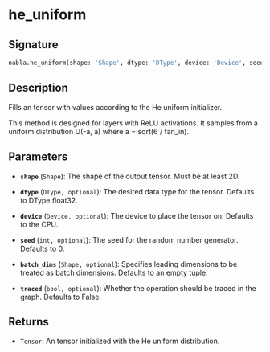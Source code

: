 # he_uniform

## Signature

```python
nabla.he_uniform(shape: 'Shape', dtype: 'DType', device: 'Device', seed: 'int', batch_dims: 'Shape', traced: 'bool') -> 'Tensor'
```

## Description

Fills an tensor with values according to the He uniform initializer.

This method is designed for layers with ReLU activations. It samples from
a uniform distribution U(-a, a) where a = sqrt(6 / fan_in).

## Parameters

- **`shape`** (`Shape`): The shape of the output tensor. Must be at least 2D.

- **`dtype`** (`DType, optional`): The desired data type for the tensor. Defaults to DType.float32.

- **`device`** (`Device, optional`): The device to place the tensor on. Defaults to the CPU.

- **`seed`** (`int, optional`): The seed for the random number generator. Defaults to 0.

- **`batch_dims`** (`Shape, optional`): Specifies leading dimensions to be treated as batch dimensions. Defaults to an empty tuple.

- **`traced`** (`bool, optional`): Whether the operation should be traced in the graph. Defaults to False.

## Returns

- `Tensor`: An tensor initialized with the He uniform distribution.
